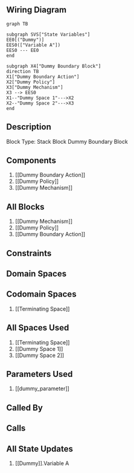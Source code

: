## Wiring Diagram

```mermaid
graph TB

subgraph SVS["State Variables"]
EE0[("Dummy")]
EES0(["Variable A"])
EES0 --- EE0
end

subgraph X4["Dummy Boundary Block"]
direction TB
X1["Dummy Boundary Action"]
X2["Dummy Policy"]
X3["Dummy Mechanism"]
X3 --> EES0
X1--"Dummy Space 1"--->X2
X2--"Dummy Space 2"--->X3
end
```

## Description

Block Type: Stack Block
Dummy Boundary Block
## Components
1. [[Dummy Boundary Action]]
2. [[Dummy Policy]]
3. [[Dummy Mechanism]]

## All Blocks
1. [[Dummy Mechanism]]
2. [[Dummy Policy]]
3. [[Dummy Boundary Action]]

## Constraints

## Domain Spaces

## Codomain Spaces
1. [[Terminating Space]]

## All Spaces Used
1. [[Terminating Space]]
2. [[Dummy Space 1]]
3. [[Dummy Space 2]]

## Parameters Used
1. [[dummy_parameter]]

## Called By

## Calls

## All State Updates
1. [[Dummy]].Variable A

